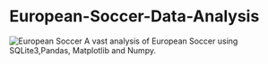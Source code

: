 # European-Soccer-Data-Analysis

![European Soccer](https://user-images.githubusercontent.com/68646633/232839098-d6ff8a08-bdae-444a-a692-031772047d37.jpg)
A vast analysis of European Soccer using SQLite3,Pandas, Matplotlib and Numpy.
